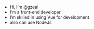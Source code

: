 - Hi, I’m @gzeal
- I'm a front-end developer
- I’m skilled in using Vue for development
- also can use NodeJs
<!---
gggumiiinqiii/gggumiiinqiii is a ✨ special ✨ repository because its `README.md` (this file) appears on your GitHub profile.
You can click the Preview link to take a look at your changes.
--->
